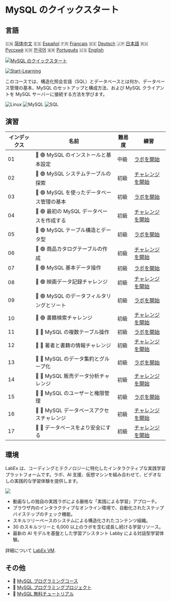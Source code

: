 # MySQL のクイックスタート

## 言語

🇨🇳 [简体中文](README_zh.md) 🇪🇸 [Español](README_es.md) 🇫🇷 [Français](README_fr.md) 🇩🇪 [Deutsch](README_de.md) 🇯🇵 [日本語](README_ja.md) 🇷🇺 [Русский](README_ru.md) 🇰🇷 [한국어](README_ko.md) 🇧🇷 [Português](README_pt.md) 🇺🇸 [English](README.md) 

[![MySQL のクイックスタート](https://cover-creator.labex.io/quick-start-with-mysql.png?lang=ja)](https://labex.io/ja/courses/quick-start-with-mysql)

[![Start-Learning](https://img.shields.io/badge/Start-Learning-whitesmoke?style=for-the-badge)](https://labex.io/ja/courses/quick-start-with-mysql)

このコースでは、構造化照会言語（SQL）とデータベースとは何か、データベース管理の基本、MySQL のセットアップと構成方法、および MySQL クライアントを MySQL サーバーに接続する方法を学びます。

![Linux](https://img.shields.io/badge/Linux-whitesmoke?style=for-the-badge&logo=linux)
![MySQL](https://img.shields.io/badge/MySQL-whitesmoke?style=for-the-badge&logo=mysql)
![SQL](https://img.shields.io/badge/SQL-whitesmoke?style=for-the-badge&logo=sql)


## 演習

|   インデックス | 名前                                       | 難易度   | 練習                                                                                                                              |
|----------------|--------------------------------------------|----------|-----------------------------------------------------------------------------------------------------------------------------------|
|             01 | 📖 🟢 MySQL のインストールと基本設定       | 中級     | <a target='_blank' href='https://labex.io/ja/tutorials/mysql-installation-and-basic-configuration-of-mysql-418415'>ラボを開始</a> |
|             02 | 🎯 🟢 MySQL システムテーブルの探索         | 初級     | <a target='_blank' href='https://labex.io/ja/tutorials/mysql-explore-mysql-system-tables-391702'>チャレンジを開始</a>             |
|             03 | 📖 🟢 MySQL を使ったデータベース管理の基本 | 初級     | <a target='_blank' href='https://labex.io/ja/tutorials/mysql-database-management-fundamentals-with-mysql-418414'>ラボを開始</a>   |
|             04 | 🎯 🟢 最初の MySQL データベースを作成する  | 初級     | <a target='_blank' href='https://labex.io/ja/tutorials/mysql-create-your-first-mysql-database-418265'>チャレンジを開始</a>        |
|             05 | 📖 🟢 MySQL テーブル構造とデータ型         | 初級     | <a target='_blank' href='https://labex.io/ja/tutorials/mysql-mysql-table-structure-and-data-types-418307'>ラボを開始</a>          |
|             06 | 🎯 🟢 商品カタログテーブルの作成           | 初級     | <a target='_blank' href='https://labex.io/ja/tutorials/mysql-create-a-product-catalog-table-418298'>チャレンジを開始</a>          |
|             07 | 📖 🟢 MySQL 基本データ操作                 | 初級     | <a target='_blank' href='https://labex.io/ja/tutorials/sql-mysql-basic-data-manipulation-418303'>ラボを開始</a>                   |
|             08 | 🎯 🟢 映画データ記録チャレンジ             | 初級     | <a target='_blank' href='https://labex.io/ja/tutorials/mysql-record-movie-data-challenge-418302'>チャレンジを開始</a>             |
|             09 | 📖 🟢 MySQL のデータフィルタリングとソート | 初級     | <a target='_blank' href='https://labex.io/ja/tutorials/mysql-mysql-data-filtering-and-sorting-418305'>ラボを開始</a>              |
|             10 | 🎯 🟢 書籍検索チャレンジ                   | 初級     | <a target='_blank' href='https://labex.io/ja/tutorials/mysql-book-search-challenge-418297'>チャレンジを開始</a>                   |
|             11 | 📖 🔵 MySQL の複数テーブル操作             | 初級     | <a target='_blank' href='https://labex.io/ja/tutorials/mysql-mysql-multi-table-operations-418306'>ラボを開始</a>                  |
|             12 | 🎯 🔵 著者と書籍の情報チャレンジ           | 初級     | <a target='_blank' href='https://labex.io/ja/tutorials/mysql-author-book-information-challenge-418296'>チャレンジを開始</a>       |
|             13 | 📖 🔵 MySQL のデータ集約とグループ化       | 初級     | <a target='_blank' href='https://labex.io/ja/tutorials/mysql-mysql-data-aggregation-and-grouping-418304'>ラボを開始</a>           |
|             14 | 🎯 🔵 MySQL 販売データ分析チャレンジ       | 初級     | <a target='_blank' href='https://labex.io/ja/tutorials/mysql-mysql-sales-data-analysis-challenge-418301'>チャレンジを開始</a>     |
|             15 | 📖 🔵 MySQL のユーザーと権限管理           | 初級     | <a target='_blank' href='https://labex.io/ja/tutorials/mysql-mysql-user-and-privileges-management-418308'>ラボを開始</a>          |
|             16 | 🎯 🔵 MySQL データベースアクセスチャレンジ | 初級     | <a target='_blank' href='https://labex.io/ja/tutorials/mysql-mysql-database-access-challenge-418300'>チャレンジを開始</a>         |
|             17 | 🎯 🔵 データベースをより安全にする         | 初級     | <a target='_blank' href='https://labex.io/ja/tutorials/mysql-make-database-more-secure-391535'>チャレンジを開始</a>               |

## 環境

LabEx は、コーディングとテクノロジーに特化したインタラクティブな実践学習プラットフォームです。ラボ、AI 支援、仮想マシンを組み合わせて、ビデオなしの実践的な学習体験を提供します。

![](https://tutorial-screenshot.getvm.io/images/vm-1725247253.png)

- 動画なしの独自の実践ラボによる厳格な「実践による学習」アプローチ。
- ブラウザ内のインタラクティブなオンライン環境で、自動化されたステップバイステップのチェック機能。
- スキルツリーベースのシステムによる構造化されたコンテンツ組織。
- 30 のスキルツリーと 6,000 以上のラボを含む成長し続ける学習リソース。
- 最新の AI モデルを基盤とした学習アシスタント Labby による対話型学習体験。

詳細について [LabEx VM](https://support.labex.io/using-labex/virtual-machine).

## その他

- 🔗 [MySQL プログラミングコース](https://github.com/labex-labs/awesome-programming-courses)
- 🔗 [MySQL プログラミングプロジェクト](https://github.com/labex-labs/awesome-programming-projects)
- 🔗 [MySQL 無料チュートリアル](https://github.com/labex-labs/mysql-free-tutorials)

